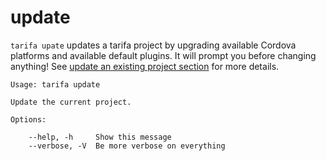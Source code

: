 # update

`tarifa upate` updates a tarifa project by upgrading available Cordova platforms and available default plugins. It will prompt you before changing anything! See [update an existing project section](update/index.md) for more details.

```
Usage: tarifa update

Update the current project.

Options:

    --help, -h     Show this message
    --verbose, -V  Be more verbose on everything
```
